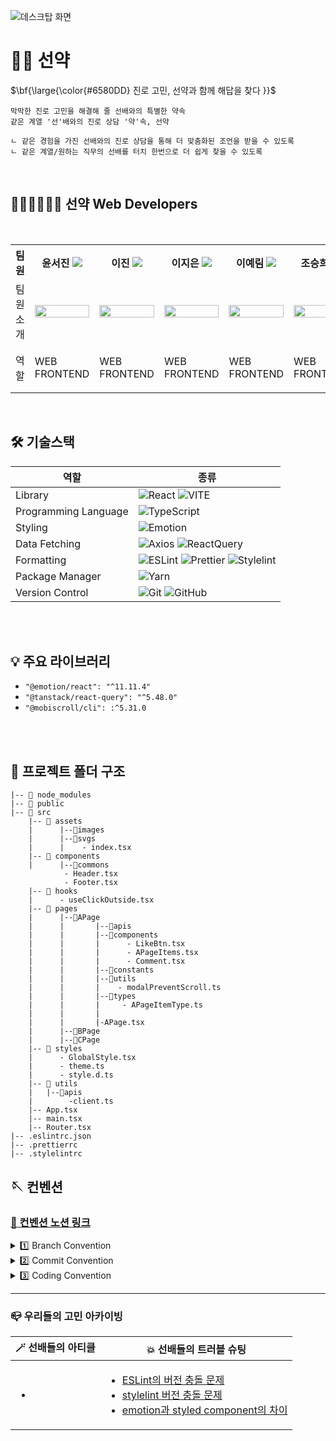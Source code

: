 ![데스크탑 화면](https://github.com/user-attachments/assets/5a1f59b8-ed54-4488-801d-29dded71ff36)

<h1> 🤙🏻 선약 </h1>

<p>$\bf{\large{\color{#6580DD} 진로 고민, 선약과 함께 해답을 찾다 }}$</p>

```
막막한 진로 고민을 해결해 줄 선배와의 특별한 약속
같은 계열 '선'배와의 진로 상담 '약'속, 선약

ㄴ 같은 경험을 가진 선배와의 진로 상담을 통해 더 맞춤화된 조언을 받을 수 있도록
ㄴ 같은 계열/원하는 직무의 선배를 터치 한번으로 더 쉽게 찾을 수 있도록
```

<br/>

<h2>👩🏻‍💻🧑🏻‍💻 선약 Web Developers </h2>
<br/>

<div align="center">
<table>
<th>팀원</th>
    <th> 윤서진 <a href="https://github.com/se0jinYoon"><img src="https://img.shields.io/badge/Github-181717?style=flat-square&logo=Github&logoColor=white"/><a></th>
	<th> 이진 <a href="https://github.com/j-nary"><img src="https://img.shields.io/badge/Github-181717?style=flat-square&logo=Github&logoColor=white"/></a></th>
    <th> 이지은 <a href="https://github.com/ijieun"><img src="https://img.shields.io/badge/Github-181717?style=flat-square&logo=Github&logoColor=white"/></a></th>
    <th> 이예림 <a href="https://github.com/yarimu"><img src="https://img.shields.io/badge/Github-181717?style=flat-square&logo=Github&logoColor=white"/></a></th>
      <th> 조승희 <a href="https://github.com/lydiacho"><img src="https://img.shields.io/badge/Github-181717?style=flat-square&logo=Github&logoColor=white"/></a></th>
    <tr>
    <td> 팀원 소개 </td>
    	<td><img src="https://avatars.githubusercontent.com/se0jinYoon" width="100%"></td>
    	<td><img src="https://avatars.githubusercontent.com/j-nary" width="100%"></td>
      <td><img src="https://avatars.githubusercontent.com/ijieun" width="100%"></td>
    	<td><img src="https://avatars.githubusercontent.com/yarimu" width="100%"></td>
      <td><img src="https://avatars.githubusercontent.com/lydiacho" width="100%"></td>
    </tr>
    <tr>
	<td> 역할 </td>
	<td>
		<p>WEB FRONTEND</p>
	</td>
	<td>
		<p>WEB FRONTEND</p>
	</td>
	<td>
		<p>WEB FRONTEND</p>
	</td>
    <td>
		<p>WEB FRONTEND</p>
	</td>
      <td>
		<p>WEB FRONTEND</p>
	</td>
    </tr>
    </table>
</div>

<br/>

<h2> 🛠 기술스택 </h2>

| 역할                 | 종류                                                                                                                                                                                                                                                                                                                          |
| -------------------- | ----------------------------------------------------------------------------------------------------------------------------------------------------------------------------------------------------------------------------------------------------------------------------------------------------------------------------- |
| Library              | ![React](https://img.shields.io/badge/React-61DAFB?style=for-the-badge&logo=React&logoColor=white) ![VITE](https://img.shields.io/badge/VITE-646CFF?style=for-the-badge&logo=Vite&logoColor=white)                                                                                                                                                                                                                             |
| Programming Language | ![TypeScript](https://img.shields.io/badge/TypeScript-3178C6.svg?style=for-the-badge&logo=TypeScript&logoColor=white)                                                                                                                                                                                                         |
| Styling              | ![Emotion](https://img.shields.io/badge/emotion-DB7093?style=for-the-badge&logo=Emotion&logoColor=white)                                                                                                                                                                                                                      |
| Data Fetching        | ![Axios](https://img.shields.io/badge/Axios-5A29E4?style=for-the-badge&logo=Axios&logoColor=white) ![ReactQuery](https://img.shields.io/badge/ReactQuery-FF4154?style=for-the-badge&logo=ReactQuery&logoColor=white)                                                                                                                                                                                                                           |
| Formatting           | ![ESLint](https://img.shields.io/badge/ESLint-4B3263?style=for-the-badge&logo=eslint&logoColor=white) ![Prettier](https://img.shields.io/badge/Prettier-F7B93E?style=for-the-badge&logo=prettier&logoColor=white) ![Stylelint](https://img.shields.io/badge/stylelint-000?style=for-the-badge&logo=stylelint&logoColor=white) |
| Package Manager      | ![Yarn](https://img.shields.io/badge/Yarn-2C8EBB?style=for-the-badge&logo=yarn&logoColor=white)                                                                                                                                                                                                                               |
| Version Control      | ![Git](https://img.shields.io/badge/git-%23F05033.svg?style=for-the-badge&logo=git&logoColor=white) ![GitHub](https://img.shields.io/badge/github-%23121011.svg?style=for-the-badge&logo=github&logoColor=white)                                                                                                              |

<br />
<br />
<h2> 💡 주요 라이브러리 </h2>


- `"@emotion/react": "^11.11.4"` <br />
- `"@tanstack/react-query": "^5.48.0"` <br />
- `"@mobiscroll/cli": :^5.31.0` <br />


<br/>
<br />

<h2> 📁 프로젝트 폴더 구조 </h2>

```tsx
|-- 📁 node_modules
|-- 📁 public
|-- 📁 src
	|-- 📁 assets
	|      |--📁images
	|      |--📁svgs
	|      |	- index.tsx
	|-- 📁 components
	|      |--📁commons
			- Header.tsx
			- Footer.tsx
	|-- 📁 hooks
	|      - useClickOutside.tsx
	|-- 📁 pages
	|      |--📁APage
	|      |       |--📁apis
	|      |       |--📁components
	|      |       |      - LikeBtn.tsx
	|      |       |      - APageItems.tsx
	|      |       |      - Comment.tsx
	|      |       |--📁constants
	|      |       |--📁utils
	|      |       |    - modalPreventScroll.ts
	|      |       |--📁types
	|      |       |     - APageItemType.ts
	|      |       |
	|      |       |-APage.tsx
	|      |--📁BPage
	|      |--📁CPage
	|-- 📁 styles
	|      - GlobalStyle.tsx
	|      - theme.ts
	|      - style.d.ts
	|-- 📁 utils 
	| 	|--📁apis
	|	     -client.ts
	|-- App.tsx
	|-- main.tsx
	|-- Router.tsx
|-- .eslintrc.json
|-- .prettierrc
|-- .stylelintrc
```

<h2> 🪡 컨벤션 </h2>

### [📏 컨벤션 노션 링크](https://cumbersome-cactus-843.notion.site/eaa9e593f097401a8d70137887d304e9?pvs=4)
<details>
<summary >1️⃣ Branch Convention </summary>
<br />
<strong>Branch Naming Rule</strong>
	
```tsx
prefix/#이슈번호/작업내용

feat/#12/mainView
```
<br />
<strong>Prefix convention</strong>

| prefix types | 의미 |
| --- | --- |
| ⚙️ init | 프로젝트 초기 세팅 |
| ✨ feat | 새로운 기능 추가 |
| 🛠️ fix | 버그, 오류 등을 수정 |
| 💄 design | 스타일 수정 |
| 🧩 chore | 파일 삭제, 파일명 수정, 주석 제거, 자동저장 적용해서 개행 바뀐 부분,  빌드테스트 업데이트, 패키지매니저 변경 등등 주 플로우와 관련 없는 경우 |
| 📝 docs | README나 WIKI 등의 문서 수정 |
| ♻️ refactor | 코드 리팩토링 |
| 💡 test | 테스트 코드, 리팩토링 테스트 코드 작성 |
| 🔥 !hotfix | 치명적인 버그가 발생하여 급하게 수정 |
</details>

<details>
<summary >2️⃣ Commit Convention </summary>
<br />
<strong> `prefix: 커밋 내용` → `type`과 콜론 후 한칸 띄고 `커밋내용` 작성 </strong>

- ex) feat: 메인 헤더 뷰 구현
- design: 마진 간격 조정
- `prefix` 종류는 위에 참고!
- 최대한 작은 단위의 commit 지향

</details>

<details>
<summary >3️⃣ Coding Convention </summary>

### 📍 컴포넌트
- `rafce`
- 리액트 컴포넌트만 `PascalCase` 사용 : `PostPage.tsx`
- 그 외에는 `camelCase` ex) type, d.ts파일, ts파일  : `useClickOutside.ts`
- prop 타입 Interface 선언시 `컴포넌트명~PropTypes`
```tsx
// PostPage.tsx
interface PostPagePropTypes {
	title: string | undefined;
  setTitle: (e: React.ChangeEvent<HTMLTextAreaElement>) => void;
  tempContent: string;
  editContent: string;
  setEditorContent: (content: string) => void;
  setContentWithoutTag: (content: string) => void;
}

const PostPage = (props: PostPagePropTypes) => {
	  const { title, setTitle, tempContent, editContent, setEditorContent, setContentWithoutTag } = props;
	  ...
}
```
---
### 📍 폴더명
- 무조건 소문자로 시작하기!
- 카멜케이스!
---
### 📍 변수
- `var` 금지
- 변수를 조합하여 문자열 생성시 `“” + “”` 금지 → `탬플릿 리터럴` 사용(백틱``${}``)
- 만약 변수에 할당되는 값이 `boolean`인 경우 접두사 `is` 붙이기 : `isActive`
- `map` 사용시 변동되는 리스트라면 `key`값을 고유하게 잘 설정해주기 `index`사용금지
---
### 📍 함수
- 중복되는 함수는 `utils` 폴더에 모아서 재사용한다. (단위 변환 함수, 날짜 변환 함수 등)
- 중복되는 커스텀훅은 `hooks` 폴더에 모아서 재사용한다. (모달 바깥부분 클릭시 모달 닫히는 함수 등)
- 되도록 화살표 함수를 사용한다.
---
### 📍 style
- style 파일 분리하지 않음, 해당 컴포넌트 하단에 만들어서 사용하기
- s dot 네이밍 사용하지 않기
- 컴포넌트 네이밍 규칙 : `Wrapper` → `Layout` → `Container` → `Box` 순서로 내리기
- 시멘틱 태그 생각하면서 개발하기
- svg 파일 사용시
    - **svg 네이밍**은 `피그마에 지정된 네이밍 + **Ic**`로 해서 사용
    - 만약 svg에 다른 스타일을 추가로 입혀야 할 경우, **Ic를** **`Icon`으로 바꿔서 네이밍 해주기**
        - svg 파일 네이밍으로 style이 적용된 svg인지 아닌지 구분 가능
```tsx
// src > assets > svgs > index.tsx
export { default as DefaultProfileIc } from './defaultProfileIc.svg?react';

// src > pages > PageName.tsx
import { DefaultProfileIc } from './../../assets/svgs';

const PageName = () => {

	return (
		<>
			<DefaultProfileIcon />
		</>
	)
}


const DefaultProfileIcon = styled(DefaultProfileIc)`
	cursor: pointer;
`
```
- 스타일드 컴포넌트에서 prop를 이용할 때는 `transient prop` 사용 : `$`로 시작하는 `props`로 내려줌.
- 단위는 rem 사용, 변경이 필요없는 (border 관련) 속성만 px 사용

</details>

<hr>

### 📪 우리들의 고민 아카이빙

| 🪄 선배들의 아티클 | 💥 선배들의 트러블 슈팅 |
| ---------------------- | ---------------------- |
| <ul><li></li></ul> | <ul><li>[ESLint의 버전 충돌 문제](https://cumbersome-cactus-843.notion.site/ESLint-9943b8e2aebe4f3e99c6e29fb6a06e5d?pvs=4)</li><li>[stylelint 버전 충돌 문제](https://cumbersome-cactus-843.notion.site/stylelint-1dc73926f66d4a76afdf3d84096d58a5?pvs=4)</li><li>[emotion과 styled component의 차이](https://cumbersome-cactus-843.notion.site/emotion-styled-component-9a456aa44c294499ab11ae9027c3686f?pvs=4)</li></ul> |


